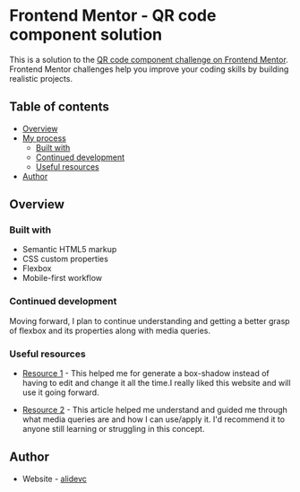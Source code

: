# Frontend Mentor - QR code component solution

This is a solution to the [QR code component challenge on Frontend Mentor](https://www.frontendmentor.io/challenges/qr-code-component-iux_sIO_H). Frontend Mentor challenges help you improve your coding skills by building realistic projects. 

## Table of contents

- [Overview](#overview)
  <!-- - [Links](#links) -->
- [My process](#my-process)
  - [Built with](#built-with)
  - [Continued development](#continued-development)
  - [Useful resources](#useful-resources)
- [Author](#author)

## Overview

<!-- ### Links

- Solution URL: [Add solution URL here](https://your-solution-url.com)
- Live Site URL: [Add live site URL here](https://your-live-site-url.com) -->

### Built with

- Semantic HTML5 markup
- CSS custom properties
- Flexbox
- Mobile-first workflow

### Continued development

Moving forward, I plan to continue understanding and getting a better grasp of flexbox and its properties along with media queries.

### Useful resources

- [Resource 1](https://www.cssmatic.com/box-shadow) - This helped me for generate a box-shadow instead of having to edit and change it all the time.I really liked this website and will use it going forward.

- [Resource 2](https://www.freecodecamp.org/news/css-media-queries-breakpoints-media-types-standard-resolutions-and-more/) - This article helped me understand and guided me through what media queries are and how I can use/apply it. I'd recommend it to anyone still learning or struggling in this concept.

## Author

- Website - [alidevc](https://www.github.com/alidevc)
